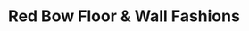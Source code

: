 ---
title: "Red Bow Floor & Wall Fashions"
url: /little-current/red-bow-floor-und-wall-fashions/
shop: Farben
---